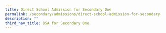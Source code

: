 ```yaml
---
title: Direct School Admission for Secondary One
permalink: /secondary/admissions/direct-school-admission-for-secondary-one/
description: ""
third_nav_title: DSA for Secondary One
---
```

